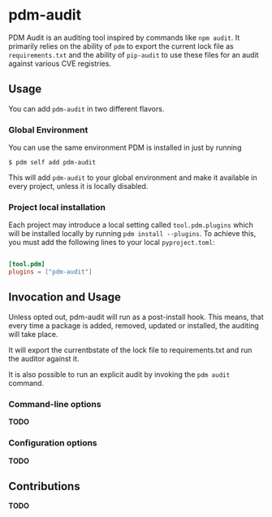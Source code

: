 # pdm-audit

PDM Audit is an auditing tool inspired by commands like `npm audit`. It primarily relies on the ability of `pdm` to export the current lock file as `requirements.txt` and the ability of `pip-audit` to use these files for an audit against various CVE registries.

## Usage

You can add `pdm-audit` in two different flavors.

### Global Environment

You can use the same environment PDM is installed in just by running

```shell
$ pdm self add pdm-audit
```

This will add `pdm-audit` to your global environment and make it available in every project, unless it is locally disabled.

### Project local installation

Each project may introduce a local setting called  `tool.pdm.plugins` which will be installed locally by running `pdm install --plugins`. To achieve this, you must add the following lines to your local `pyproject.toml`:

```toml

[tool.pdm]
plugins = ["pdm-audit"]
```

## Invocation and Usage

Unless opted out, pdm-audit will run as a post-install hook. This means, that every time a package is added, removed, updated or installed, the auditing will take place.

It will export the currentbstate of the lock file to requirements.txt and run the auditor against it.

It is also possible to run an explicit audit by invoking the `pdm audit` command.

### Command-line options

**TODO**

### Configuration options

**TODO**

## Contributions

**TODO**
